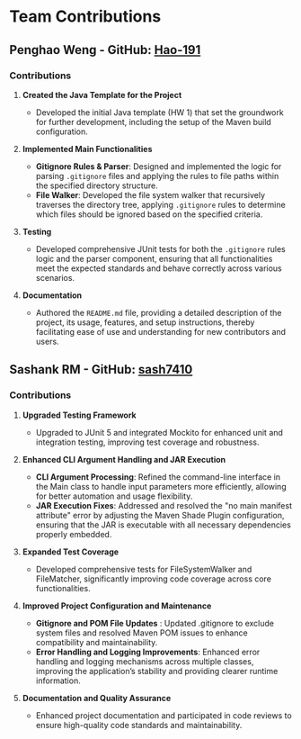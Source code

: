 # Team Contributions

## Penghao Weng - GitHub: [Hao-191](https://github.com/Hao-191)

### Contributions

1. **Created the Java Template for the Project**
   - Developed the initial Java template (HW 1) that set the groundwork for further development, including the setup of the Maven build configuration.

2. **Implemented Main Functionalities**
   - **Gitignore Rules & Parser**: Designed and implemented the logic for parsing `.gitignore` files and applying the rules to file paths within the specified directory structure.
   - **File Walker**: Developed the file system walker that recursively traverses the directory tree, applying `.gitignore` rules to determine which files should be ignored based on the specified criteria.

3. **Testing**
   - Developed comprehensive JUnit tests for both the `.gitignore` rules logic and the parser component, ensuring that all functionalities meet the expected standards and behave correctly across various scenarios.

4. **Documentation**
   - Authored the `README.md` file, providing a detailed description of the project, its usage, features, and setup instructions, thereby facilitating ease of use and understanding for new contributors and users.

## Sashank RM - GitHub: [sash7410](https://github.com/sash7410)
### Contributions
1. **Upgraded Testing Framework**
   - Upgraded to JUnit 5 and integrated Mockito for enhanced unit and integration testing, improving test coverage and robustness.

2. **Enhanced CLI Argument Handling and JAR Execution**
   - **CLI Argument Processing**: Refined the command-line interface in the Main class to handle input parameters more efficiently, allowing for better automation and usage flexibility.
   - **JAR Execution Fixes**: Addressed and resolved the "no main manifest attribute" error by adjusting the Maven Shade Plugin configuration, ensuring that the JAR is executable with all necessary dependencies properly embedded.

3. **Expanded Test Coverage**
   - Developed comprehensive tests for FileSystemWalker and FileMatcher, significantly improving code coverage across core functionalities.

4. **Improved Project Configuration and Maintenance**
   - **Gitignore and POM File Updates** : Updated .gitignore to exclude system files and resolved Maven POM issues to enhance compatibility and maintainability.
   - **Error Handling and Logging Improvements**: Enhanced error handling and logging mechanisms across multiple classes, improving the application’s stability and providing clearer runtime information.

6. **Documentation and Quality Assurance**
   - Enhanced project documentation and participated in code reviews to ensure high-quality code standards and maintainability.







